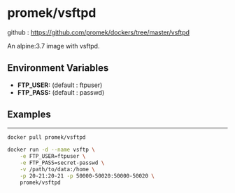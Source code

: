 # promek/vsftpd

github : https://github.com/promek/dockers/tree/master/vsftpd

An alpine:3.7 image with vsftpd. 

## Environment Variables

* **FTP_USER:** (default : ftpuser)
* **FTP_PASS:** (default : passwd)

## Examples

-----------------------
```bash
docker pull promek/vsftpd

docker run -d --name vsftp \
    -e FTP_USER=ftpuser \
    -e FTP_PASS=secret-passwd \
    -v /path/to/data:/home \
    -p 20-21:20-21 -p 50000-50020:50000-50020 \
    promek/vsftpd
```
